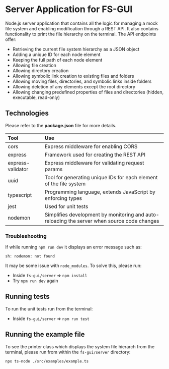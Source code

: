 # Server Application for FS-GUI

Node.js server application that contains all the logic for managing a mock file system and enabling modification through a REST API. It also contains functionality to print the file hierarchy on the terminal. The API endpoints offer:

- Retrieving the current file system hierarchy as a JSON object
- Adding a unique ID for each node element
- Keeping the full path of each node element
- Allowing file creation
- Allowing directory creation
- Allowing symbolic link creation to existing files and folders
- Allowing moving files, directories, and symbolic links inside folders
- Allowing deletion of any elements except the root directory
- Allowing changing predefined properties of files and directories (hidden, executable, read-only)


## Technologies

Please refer to the **package.json** file for more details.

| Tool | Use |
| :------ | :-----------|
| cors | Express middleware for enabling CORS |
| express | Framework used for creating the REST API |
| express-validator | Express middleware for validating request params |
| uuid | Tool for generating unique IDs for each element of the file system |
| typescript | Programming language, extends JavaScript by enforcing types |
| jest | Used for unit tests |
| nodemon | Simplifies development by monitoring and auto-reloading the server when source code changes |


### Troubleshooting

If while running `npm run dev` it displays an error message such as:

```
sh: nodemon: not found
```

It may be some issue with `node_modules`. To solve this, please run:

- Inside `fs-gui/server` => `npm install`
- Try `npm run dev` again


## Running tests

To run the unit tests run from the terminal:

- Inside `fs-gui/server` => `npm run test`


## Running the example file

To see the printer class which displays the system file hierarch from the terminal, please run from within the `fs-gui/server` directory:

```
npx ts-node ./src/examples/example.ts
```
